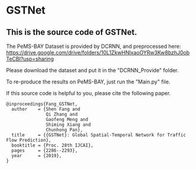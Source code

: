 # GSTNet
## This is the source code of GSTNet.
  The PeMS-BAY Dataset is provided by DCRNN, and preprocessed here: 
https://drive.google.com/drive/folders/10L1ZkwHNIxaoOYRw3Kw8bzhJ0obTeCBl?usp=sharing

Please download the dataset and put it in the "DCRNN_Provide" folder.

To re-produce the results on PeMS-BAY, just run the "Main.py" file.

If this source code is helpful to you, please cite the following paper.

```
@inproceedings{Fang_GSTNet,
  author    = {Shen Fang and
               Qi Zhang and
               Gaofeng Meng and
               Shiming Xiang and
               Chunhong Pan},
  title     = {{GSTNet}: Global Spatial-Temporal Network for Traffic Flow Prediction},
  booktitle = {Proc. 28th IJCAI},
  pages     = {2286--2293},
  year      = {2019},
}
